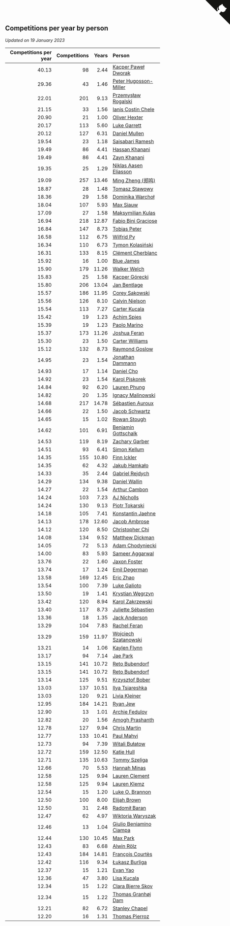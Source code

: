 ## Competitions per year by person

*Updated on 19 January 2023*

| Competitions per year | Competitions | Years | Person |
| ---: | ---: | ---: | :--- |
| 40.13 | 98 | 2.44 | [Kacper Paweł Dworak](https://www.worldcubeassociation.org/persons/2020DWOR01) |
| 29.36 | 43 | 1.46 | [Peter Hugosson-Miller](https://www.worldcubeassociation.org/persons/2021HUGO01) |
| 22.01 | 201 | 9.13 | [Przemysław Rogalski](https://www.worldcubeassociation.org/persons/2013ROGA02) |
| 21.15 | 33 | 1.56 | [Ianis Costin Chele](https://www.worldcubeassociation.org/persons/2021CHEL01) |
| 20.90 | 21 | 1.00 | [Oliver Hexter](https://www.worldcubeassociation.org/persons/2022HEXT01) |
| 20.17 | 113 | 5.60 | [Luke Garrett](https://www.worldcubeassociation.org/persons/2017GARR05) |
| 20.12 | 127 | 6.31 | [Daniel Mullen](https://www.worldcubeassociation.org/persons/2016MULL04) |
| 19.54 | 23 | 1.18 | [Saisabari Ramesh](https://www.worldcubeassociation.org/persons/2021RAME01) |
| 19.49 | 86 | 4.41 | [Hassan Khanani](https://www.worldcubeassociation.org/persons/2018KHAN26) |
| 19.49 | 86 | 4.41 | [Zayn Khanani](https://www.worldcubeassociation.org/persons/2018KHAN28) |
| 19.35 | 25 | 1.29 | [Niklas Aasen Eliasson](https://www.worldcubeassociation.org/persons/2021ELIA01) |
| 19.09 | 257 | 13.46 | [Ming Zheng (郑鸣)](https://www.worldcubeassociation.org/persons/2009ZHEN11) |
| 18.87 | 28 | 1.48 | [Tomasz Stawowy](https://www.worldcubeassociation.org/persons/2021STAW01) |
| 18.36 | 29 | 1.58 | [Dominika Warchoł](https://www.worldcubeassociation.org/persons/2021WARC01) |
| 18.04 | 107 | 5.93 | [Max Siauw](https://www.worldcubeassociation.org/persons/2017SIAU02) |
| 17.09 | 27 | 1.58 | [Maksymilian Kulas](https://www.worldcubeassociation.org/persons/2021KULA02) |
| 16.94 | 218 | 12.87 | [Fabio Bini Graciose](https://www.worldcubeassociation.org/persons/2010GRAC02) |
| 16.84 | 147 | 8.73 | [Tobias Peter](https://www.worldcubeassociation.org/persons/2014PETE03) |
| 16.58 | 112 | 6.75 | [Wilfrid Py](https://www.worldcubeassociation.org/persons/2016PYWI01) |
| 16.34 | 110 | 6.73 | [Tymon Kolasiński](https://www.worldcubeassociation.org/persons/2016KOLA02) |
| 16.31 | 133 | 8.15 | [Clément Cherblanc](https://www.worldcubeassociation.org/persons/2014CHER05) |
| 15.92 | 16 | 1.00 | [Blue James](https://www.worldcubeassociation.org/persons/2022JAME01) |
| 15.90 | 179 | 11.26 | [Walker Welch](https://www.worldcubeassociation.org/persons/2011WELC01) |
| 15.83 | 25 | 1.58 | [Kacper Górecki](https://www.worldcubeassociation.org/persons/2021GORE01) |
| 15.80 | 206 | 13.04 | [Jan Bentlage](https://www.worldcubeassociation.org/persons/2010BENT01) |
| 15.57 | 186 | 11.95 | [Corey Sakowski](https://www.worldcubeassociation.org/persons/2011SAKO01) |
| 15.56 | 126 | 8.10 | [Calvin Nielson](https://www.worldcubeassociation.org/persons/2014NIEL03) |
| 15.54 | 113 | 7.27 | [Carter Kucala](https://www.worldcubeassociation.org/persons/2015KUCA01) |
| 15.42 | 19 | 1.23 | [Achim Spies](https://www.worldcubeassociation.org/persons/2021SPIE01) |
| 15.39 | 19 | 1.23 | [Paolo Marino](https://www.worldcubeassociation.org/persons/2021MARI04) |
| 15.37 | 173 | 11.26 | [Joshua Feran](https://www.worldcubeassociation.org/persons/2011FERA01) |
| 15.30 | 23 | 1.50 | [Carter Williams](https://www.worldcubeassociation.org/persons/2021WILL06) |
| 15.12 | 132 | 8.73 | [Raymond Goslow](https://www.worldcubeassociation.org/persons/2014GOSL01) |
| 14.95 | 23 | 1.54 | [Jonathan Dammann](https://www.worldcubeassociation.org/persons/2021DAMM01) |
| 14.93 | 17 | 1.14 | [Daniel Cho](https://www.worldcubeassociation.org/persons/2021CHOD01) |
| 14.92 | 23 | 1.54 | [Karol Piskorek](https://www.worldcubeassociation.org/persons/2021PISK01) |
| 14.84 | 92 | 6.20 | [Lauren Phung](https://www.worldcubeassociation.org/persons/2016PHUN02) |
| 14.82 | 20 | 1.35 | [Ignacy Malinowski](https://www.worldcubeassociation.org/persons/2021MALI02) |
| 14.68 | 217 | 14.78 | [Sébastien Auroux](https://www.worldcubeassociation.org/persons/2008AURO01) |
| 14.66 | 22 | 1.50 | [Jacob Schwartz](https://www.worldcubeassociation.org/persons/2021SCHW01) |
| 14.65 | 15 | 1.02 | [Rowan Stough](https://www.worldcubeassociation.org/persons/2022STOU01) |
| 14.62 | 101 | 6.91 | [Benjamin Gottschalk](https://www.worldcubeassociation.org/persons/2016GOTT01) |
| 14.53 | 119 | 8.19 | [Zachary Garber](https://www.worldcubeassociation.org/persons/2014GARB01) |
| 14.51 | 93 | 6.41 | [Simon Kellum](https://www.worldcubeassociation.org/persons/2016KELL12) |
| 14.35 | 155 | 10.80 | [Finn Ickler](https://www.worldcubeassociation.org/persons/2012ICKL01) |
| 14.35 | 62 | 4.32 | [Jakub Hamkało](https://www.worldcubeassociation.org/persons/2018HAMK01) |
| 14.33 | 35 | 2.44 | [Gabriel Rejdych](https://www.worldcubeassociation.org/persons/2020REJD01) |
| 14.29 | 134 | 9.38 | [Daniel Wallin](https://www.worldcubeassociation.org/persons/2013WALL03) |
| 14.27 | 22 | 1.54 | [Arthur Cambon](https://www.worldcubeassociation.org/persons/2021CAMB01) |
| 14.24 | 103 | 7.23 | [AJ Nicholls](https://www.worldcubeassociation.org/persons/2015NICH04) |
| 14.24 | 130 | 9.13 | [Piotr Tokarski](https://www.worldcubeassociation.org/persons/2013TOKA01) |
| 14.18 | 105 | 7.41 | [Konstantin Jaehne](https://www.worldcubeassociation.org/persons/2015JAEH01) |
| 14.13 | 178 | 12.60 | [Jacob Ambrose](https://www.worldcubeassociation.org/persons/2010AMBR01) |
| 14.12 | 120 | 8.50 | [Christopher Chi](https://www.worldcubeassociation.org/persons/2014CHIC01) |
| 14.08 | 134 | 9.52 | [Matthew Dickman](https://www.worldcubeassociation.org/persons/2013DICK01) |
| 14.05 | 72 | 5.13 | [Adam Chodyniecki](https://www.worldcubeassociation.org/persons/2017CHOD02) |
| 14.00 | 83 | 5.93 | [Sameer Aggarwal](https://www.worldcubeassociation.org/persons/2017AGGA01) |
| 13.76 | 22 | 1.60 | [Jaxon Foster](https://www.worldcubeassociation.org/persons/2021FOST01) |
| 13.74 | 17 | 1.24 | [Emil Degerman](https://www.worldcubeassociation.org/persons/2021DEGE01) |
| 13.58 | 169 | 12.45 | [Eric Zhao](https://www.worldcubeassociation.org/persons/2010ZHAO19) |
| 13.54 | 100 | 7.39 | [Luke Galioto](https://www.worldcubeassociation.org/persons/2015GALI02) |
| 13.50 | 19 | 1.41 | [Krystian Węgrzyn](https://www.worldcubeassociation.org/persons/2021WEGR01) |
| 13.42 | 120 | 8.94 | [Karol Zakrzewski](https://www.worldcubeassociation.org/persons/2014ZAKR01) |
| 13.40 | 117 | 8.73 | [Juliette Sébastien](https://www.worldcubeassociation.org/persons/2014SEBA01) |
| 13.36 | 18 | 1.35 | [Jack Anderson](https://www.worldcubeassociation.org/persons/2021ANDE05) |
| 13.29 | 104 | 7.83 | [Rachel Feran](https://www.worldcubeassociation.org/persons/2015FERA01) |
| 13.29 | 159 | 11.97 | [Wojciech Szatanowski](https://www.worldcubeassociation.org/persons/2011SZAT01) |
| 13.21 | 14 | 1.06 | [Kaylen Flynn](https://www.worldcubeassociation.org/persons/2022FLYN01) |
| 13.17 | 94 | 7.14 | [Jae Park](https://www.worldcubeassociation.org/persons/2015PARK24) |
| 13.15 | 141 | 10.72 | [Reto Bubendorf](https://www.worldcubeassociation.org/persons/2012BUBE01) |
| 13.15 | 141 | 10.72 | [Reto Bubendorf](https://www.worldcubeassociation.org/persons/2012BUBE01) |
| 13.14 | 125 | 9.51 | [Krzysztof Bober](https://www.worldcubeassociation.org/persons/2013BOBE01) |
| 13.03 | 137 | 10.51 | [Ilya Tsiareshka](https://www.worldcubeassociation.org/persons/2012TERE01) |
| 13.03 | 120 | 9.21 | [Livia Kleiner](https://www.worldcubeassociation.org/persons/2013KLEI03) |
| 12.95 | 184 | 14.21 | [Ryan Jew](https://www.worldcubeassociation.org/persons/2008JEWR01) |
| 12.90 | 13 | 1.01 | [Archie Fedulov](https://www.worldcubeassociation.org/persons/2022FEDU01) |
| 12.82 | 20 | 1.56 | [Amogh Prashanth](https://www.worldcubeassociation.org/persons/2021PRAS01) |
| 12.78 | 127 | 9.94 | [Chris Martin](https://www.worldcubeassociation.org/persons/2013MART03) |
| 12.77 | 133 | 10.41 | [Paul Mahvi](https://www.worldcubeassociation.org/persons/2012MAHV01) |
| 12.73 | 94 | 7.39 | [Witali Bułatow](https://www.worldcubeassociation.org/persons/2015BUAT01) |
| 12.72 | 159 | 12.50 | [Katie Hull](https://www.worldcubeassociation.org/persons/2010HULL01) |
| 12.71 | 135 | 10.63 | [Tommy Szeliga](https://www.worldcubeassociation.org/persons/2012SZEL01) |
| 12.66 | 70 | 5.53 | [Hannah Minas](https://www.worldcubeassociation.org/persons/2017MINA04) |
| 12.58 | 125 | 9.94 | [Lauren Clement](https://www.worldcubeassociation.org/persons/2013KLEM01) |
| 12.58 | 125 | 9.94 | [Lauren Klemz](https://www.worldcubeassociation.org/persons/2013KLEM01) |
| 12.54 | 15 | 1.20 | [Luke O. Brannon](https://www.worldcubeassociation.org/persons/2021BRAN02) |
| 12.50 | 100 | 8.00 | [Elijah Brown](https://www.worldcubeassociation.org/persons/2015BROW03) |
| 12.50 | 31 | 2.48 | [Radomił Baran](https://www.worldcubeassociation.org/persons/2020BARA02) |
| 12.47 | 62 | 4.97 | [Wiktoria Waryszak](https://www.worldcubeassociation.org/persons/2018WARY01) |
| 12.46 | 13 | 1.04 | [Giulio Beniamino Ciampa](https://www.worldcubeassociation.org/persons/2022CIAM01) |
| 12.44 | 130 | 10.45 | [Max Park](https://www.worldcubeassociation.org/persons/2012PARK03) |
| 12.43 | 83 | 6.68 | [Alwin Rölz](https://www.worldcubeassociation.org/persons/2016ROLZ01) |
| 12.43 | 184 | 14.81 | [François Courtès](https://www.worldcubeassociation.org/persons/2008COUR01) |
| 12.42 | 116 | 9.34 | [Łukasz Burliga](https://www.worldcubeassociation.org/persons/2013BURL01) |
| 12.37 | 15 | 1.21 | [Evan Yao](https://www.worldcubeassociation.org/persons/2021YAOE02) |
| 12.36 | 47 | 3.80 | [Lisa Kucala](https://www.worldcubeassociation.org/persons/2019KUCA01) |
| 12.34 | 15 | 1.22 | [Clara Bjerre Skov](https://www.worldcubeassociation.org/persons/2021SKOV01) |
| 12.34 | 15 | 1.22 | [Thomas Granhøj Dam](https://www.worldcubeassociation.org/persons/2021DAMT01) |
| 12.21 | 82 | 6.72 | [Stanley Chapel](https://www.worldcubeassociation.org/persons/2016CHAP04) |
| 12.20 | 16 | 1.31 | [Thomas Pierroz](https://www.worldcubeassociation.org/persons/2021PIER01) |


<a href="https://github.com/jonatanklosko/wca_statistics" class="github-corner" aria-label="View source on Github"><svg width="80" height="80" viewBox="0 0 250 250" style="fill:#151513; color:#fff; position: absolute; top: 0; border: 0; right: 0;" aria-hidden="true"><path d="M0,0 L115,115 L130,115 L142,142 L250,250 L250,0 Z"></path><path d="M128.3,109.0 C113.8,99.7 119.0,89.6 119.0,89.6 C122.0,82.7 120.5,78.6 120.5,78.6 C119.2,72.0 123.4,76.3 123.4,76.3 C127.3,80.9 125.5,87.3 125.5,87.3 C122.9,97.6 130.6,101.9 134.4,103.2" fill="currentColor" style="transform-origin: 130px 106px;" class="octo-arm"></path><path d="M115.0,115.0 C114.9,115.1 118.7,116.5 119.8,115.4 L133.7,101.6 C136.9,99.2 139.9,98.4 142.2,98.6 C133.8,88.0 127.5,74.4 143.8,58.0 C148.5,53.4 154.0,51.2 159.7,51.0 C160.3,49.4 163.2,43.6 171.4,40.1 C171.4,40.1 176.1,42.5 178.8,56.2 C183.1,58.6 187.2,61.8 190.9,65.4 C194.5,69.0 197.7,73.2 200.1,77.6 C213.8,80.2 216.3,84.9 216.3,84.9 C212.7,93.1 206.9,96.0 205.4,96.6 C205.1,102.4 203.0,107.8 198.3,112.5 C181.9,128.9 168.3,122.5 157.7,114.1 C157.9,116.9 156.7,120.9 152.7,124.9 L141.0,136.5 C139.8,137.7 141.6,141.9 141.8,141.8 Z" fill="currentColor" class="octo-body"></path></svg></a><style>.github-corner:hover .octo-arm{animation:octocat-wave 560ms ease-in-out}@keyframes octocat-wave{0%,100%{transform:rotate(0)}20%,60%{transform:rotate(-25deg)}40%,80%{transform:rotate(10deg)}}@media (max-width:500px){.github-corner:hover .octo-arm{animation:none}.github-corner .octo-arm{animation:octocat-wave 560ms ease-in-out}}</style>

